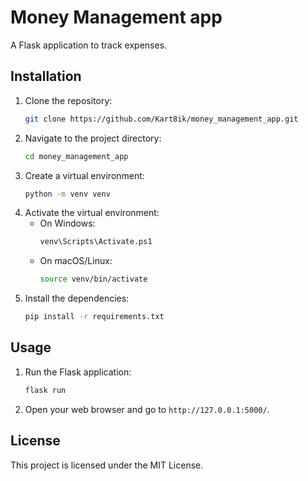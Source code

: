 # Money Management app

A Flask application to track expenses.

## Installation

1. Clone the repository:
   ```sh
   git clone https://github.com/Kart8ik/money_management_app.git
   ```
2. Navigate to the project directory:
   ```sh
   cd money_management_app
   ```
3. Create a virtual environment:
   ```sh
   python -m venv venv
   ```
4. Activate the virtual environment:
   - On Windows:
     ```sh
     venv\Scripts\Activate.ps1
     ```
   - On macOS/Linux:
     ```sh
     source venv/bin/activate
     ```
5. Install the dependencies:
   ```sh
   pip install -r requirements.txt
   ```

## Usage

1. Run the Flask application:
   ```sh
   flask run
   ```
2. Open your web browser and go to `http://127.0.0.1:5000/`.

## License

This project is licensed under the MIT License.
